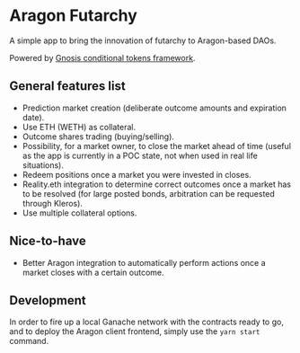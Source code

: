 # Aragon Futarchy

A simple app to bring the innovation of futarchy to Aragon-based DAOs.

Powered by
[Gnosis conditional tokens framework](https://github.com/gnosis/conditional-tokens-contracts).

## General features list

- Prediction market creation (deliberate outcome amounts and expiration date).
- Use ETH (WETH) as collateral.
- Outcome shares trading (buying/selling).
- Possibility, for a market owner, to close the market ahead of time (useful as
  the app is currently in a POC state, not when used in real life situations).
- Redeem positions once a market you were invested in closes.
- Reality.eth integration to determine correct outcomes once a market has to be
  resolved (for large posted bonds, arbitration can be requested through
  Kleros).
- Use multiple collateral options.

## Nice-to-have

- Better Aragon integration to automatically perform actions once a market
  closes with a certain outcome.

## Development

In order to fire up a local Ganache network with the contracts ready to go, and
to deploy the Aragon client frontend, simply use the `yarn start` command.
